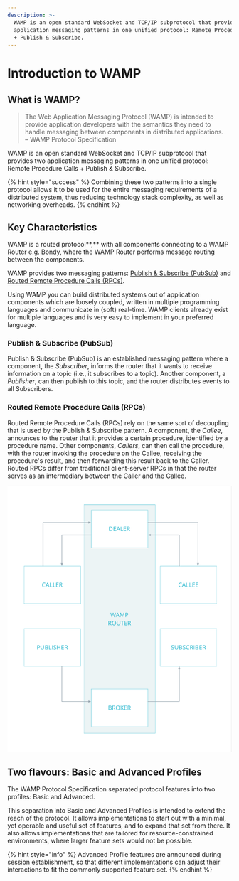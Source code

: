 ```yaml
---
description: >-
  WAMP is an open standard WebSocket and TCP/IP subprotocol that provides two
  application messaging patterns in one unified protocol: Remote Procedure Calls
  + Publish & Subscribe.
---
```


# Introduction to WAMP

## What is WAMP?

> The Web Application Messaging Protocol \(WAMP\) is intended to provide application developers with the semantics they need to handle messaging between components in distributed applications.  
> – WAMP Protocol Specification

WAMP is an open standard WebSocket and TCP/IP subprotocol that provides two application messaging patterns in one unified protocol: Remote Procedure Calls + Publish & Subscribe. 

{% hint style="success" %}
Combining these two patterns into a single protocol allows it to be used for the entire messaging requirements of a distributed system, thus reducing technology stack complexity, as well as networking overheads.
{% endhint %}

## Key Characteristics

WAMP is a routed protocol**,**  with all components connecting to a WAMP Router e.g. Bondy, where the WAMP Router performs message routing between the components.

WAMP provides two messaging patterns: [Publish & Subscribe \(PubSub\)](introduction_to_wamp.md#publish-and-subscribe-pubsub) and [Routed Remote Procedure Calls \(RPCs\)](introduction_to_wamp.md#routed-remote-procedure-calls-rpcs).

Using WAMP you can build distributed systems out of application components which are loosely coupled, written in multiple programming languages and communicate in \(soft\) real-time. WAMP clients already exist for multiple languages and is very easy to implement in your preferred language.

### **Publish & Subscribe \(PubSub\)** 

Publish & Subscribe \(PubSub\) is an established messaging pattern where a component, the _Subscriber_, informs the router that it wants to receive information on a topic \(i.e., it subscribes to a topic\). Another component, a _Publisher_, can then publish to this topic, and the router distributes events to all Subscribers.

### **Routed Remote Procedure Calls \(RPCs\)**

Routed Remote Procedure Calls \(RPCs\) rely on the same sort of decoupling that is used by the Publish & Subscribe pattern. A component, the _Callee_, announces to the router that it provides a certain procedure, identified by a procedure name. Other components, _Callers_, can then call the procedure, with the router invoking the procedure on the Callee, receiving the procedure's result, and then forwarding this result back to the Caller. Routed RPCs differ from traditional client-server RPCs in that the router serves as an intermediary between the Caller and the Callee.

![](../.gitbook/assets/router.png)

## Two flavours: Basic and Advanced Profiles

The WAMP Protocol Specification separated protocol features into two profiles: Basic and Advanced.

This separation into Basic and Advanced Profiles is intended to extend the reach of the protocol. It allows implementations to start out with a minimal, yet operable and useful set of features, and to expand that set from there. It also allows implementations that are tailored for resource-constrained environments, where larger feature sets would not be possible.

{% hint style="info" %}
Advanced Profile features are announced during session establishment, so that different implementations can adjust their interactions to fit the commonly supported feature set.
{% endhint %}

